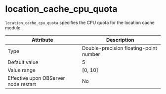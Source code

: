 # location_cache_cpu_quota


`location_cache_cpu_quota` specifies the CPU quota for the location cache module.


| **Attribute** | **Description** |
|------------------|-----------|
| Type | Double-precision floating-point number |
| Default value | 5 |
| Value range | \[0, 10\] |
| Effective upon OBServer node restart | No |


